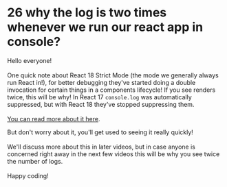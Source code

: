# 26 why the log is two times whenever we run our react app in console?

<p>Hello everyone!<br><br>One quick note about React 18 Strict Mode (the mode we generally always run React in!), for better debugging they've started doing a double invocation for certain things in a components lifecycle! If you see renders twice, this will be why! In React 17 <code>console.log</code> was automatically suppressed, but with React 18 they've stopped suppressing them. <br><br><a href="https://reactjs.org/docs/strict-mode.html#detecting-unexpected-side-effects" rel="noopener noreferrer" target="_blank">You can read more about it here</a>.<br></p><p>But don't worry about it, you'll get used to seeing it really quickly! <br><br>We'll discuss more about this in later videos, but in case anyone is concerned right away in the next few videos this will be why you see twice the number of logs. <br><br>Happy coding!</p>